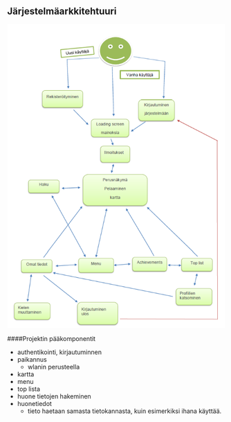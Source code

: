 ##  Järjestelmäarkkitehtuuri


![kaavio](kuvat/arkkitehtuuri.png)


####Projektin pääkomponentit
 - authentikointi, kirjautuminnen
 - paikannus
    - wlanin perusteella
 - kartta
 - menu
 - top lista
 - huone tietojen hakeminen
 - huonetiedot
    - tieto haetaan samasta tietokannasta, kuin esimerkiksi ihana käyttää.
